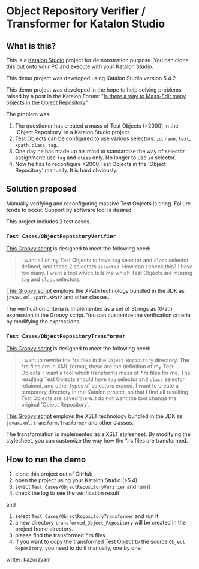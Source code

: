 Object Repository Verifier / Transformer for Katalon Studio
===============

## What is this?

This is a [Katalon Studio](https://www.katalon.com/) project for demonstration purpose.
You can clone this out onto your PC and execute with your Katalon Studio.

This demo project was developed using Katalon Studio version 5.4.2

This demo project was developed in the hope to help solving problems raised by a post in
the Katalon Forum: "[Is there a way to Mass-Edit many objects in the Object Repository](
 https://forum.katalon.com/discussion/8454/is-there-a-way-to-mass-edit-many-objects-in-the-object-repository)"

The problem was:
1. The questioner has created a mass of Test Objects (>2000) in the 'Object Repository' in a Katalon Studio project.
2. Test Objects can be configured to use various selectors: `id`, `name`, `text`, `xpath`, `class`, `tag`.
2. One day he has made up his mind to standardize the way of selector assignment: use `tag` and `class` only. No longer to use `id` selector.
3. Now he has to reconfigure >2000 Test Objects in the 'Object Repository' manually. It is hard obviously.

## Solution proposed

Manually verifying and reconfiguring massive Test Objects is tiring. Failure tends to occur. Support by software tool is desired.

This project includes 2 test cases.

### `Test Cases/ObjectRepositoryVerifier`

[This Groovy script](https://github.com/kazurayam/KatalonObjectRepositoryVerifier/blob/master/Scripts/ObjectRepositoryVerifier/Script1532075796937.groovy) is designed to meet the following need:

>I want all of my Test Objects to have `tag` selector and `class` selector defined, and these 2 selectors `selected`. How can I check this? I have too many. I want a tool which tells me which Test Objects are missing `tag` and `class` selectors.


[This Groovy script](https://github.com/kazurayam/KatalonObjectRepositoryVerifier/blob/master/Scripts/ObjectRepositoryVerifier/Script1532075796937.groovy) employs the XPath technology bundled in the JDK as `javax.xml.xpath.XPath` and other classes.

The verification criteria is implemented as a set of Strings as XPath expression in the Groovy script. You can customize the verification criteria by modifying the expressions.

### `Test Cases/ObjectRepositoryTransformer`

[This Groovy script](https://github.com/kazurayam/KatalonObjectRepositoryVerifier/blob/master/Scripts/ObjectRepositoryVerifier/Script1532075796937.groovy) is designed to meet the following need:

>I want to rewrite the *rs files in the `Object Repository` directory. The *rs files are in XML format, these are the definition of my Test Objects. I want a tool which transforms mass of *.rs files for me. The resulting Test Objects should have `tag` selector and `class` selector retained, and other types of selectors erased. I want to create a temporary directory in the Katalon project, so that I find all resulting Test Objects are saved there. I do not want the tool change the original 'Object Repository'.

[This Groovy script](https://github.com/kazurayam/KatalonObjectRepositoryVerifier/blob/master/Scripts/ObjectRepositoryVerifier/Script1532075796937.groovy) employs the XSLT technology bundled in the JDK as `javax.xml.transform.Trasformer` and other classes.

The transformation is implemented as a XSLT stylesheet. By modifying the stylesheet, you can customize the way how the *.rs files are transformed.

## How to run the demo

1. clone this project out of GitHub
2. open the project using your Katalon Studio (>5.4)
3. select `Test Cases/ObjectRepositoryVerifier` and run it
4. check the log to see the verification result

and

1. select `Test Cases/ObjectRepositoryTransformer` and run it
2. a new directory `transformed_Object_Repository` will be created in the project home directory.
3. please find the transformed *.rs files
4. If you want to copy the transformed Test Object to the source `Object Repository`, you need to do it manually, one by one.

writer: kazurayam
